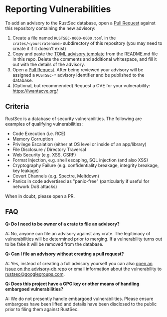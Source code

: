 # Reporting Vulnerabilities

To add an advisory to the RustSec database, open a [Pull Request] against
this repository containing the new advisory:

1. Create a file named `RUSTSEC-0000-0000.toml` in the `crates/<yourcratename>`
   subdirectory of this repository (you may need to create it if it doesn't exist)
2. Copy and paste the [TOML advisory template] from the README.md file in this repo.
   Delete the comments and additional whitespace, and fill it out with the
   details of the advisory.
3. Open a [Pull Request]. After being reviewed your advisory will be assigned
   a `RUSTSEC-*` advisory identifier and be published to the database.
4. (Optional, but recommended) Request a CVE for your vulnerability:
   https://iwantacve.org/

[Pull Request]: https://github.com/RustSec/advisory-db/pulls
[TOML advisory template]: https://github.com/RustSec/advisory-db#advisory-format

## Criteria

RustSec is a database of security vulnerabilities. The following are
examples of qualifying vulnerabilities:

* Code Execution (i.e. RCE)
* Memory Corruption
* Privilege Escalation (either at OS level or inside of an app/library)
* File Disclosure / Directory Traversal
* Web Security (e.g. XSS, CSRF)
* Format Injection, e.g. shell escaping, SQL injection (and also XSS)
* Cryptography Failure (e.g. confidentiality breakage, integrity breakage, key leakage)
* Covert Channels (e.g. Spectre, Meltdown)
* Panics in code advertised as "panic-free" (particularly if useful for network DoS attacks)

When in doubt, please open a PR.

## FAQ

**Q: Do I need to be owner of a crate to file an advisory?**

A:  No, anyone can file an advisory against any crate. The legitimacy of
    vulnerabilities will be determined prior to merging. If a vulnerability
    turns out to be fake it will be removed from the database.
    
**Q: Can I file an advisory without creating a pull request?**

A: Yes, instead of creating a full advisory yourself you can also
   [open an issue on the advisory-db repo](https://github.com/RustSec/advisory-db/issues)
   or email information about the vulnerability to
   [rustsec@googlegroups.com](mailto:rustsec@googlegroups.com).

**Q: Does this project have a GPG key or other means of handling embargoed vulnerabilities?**

A: We do not presently handle embargoed vulnerabilities. Please ensure embargoes
   have been lifted and details have been disclosed to the public prior to filing
   them against RustSec.
